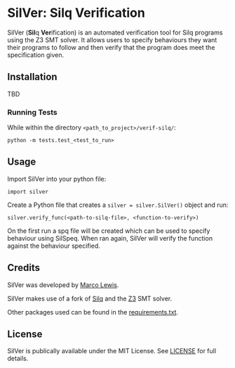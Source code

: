 # SilVer: Silq Verification

SilVer (**Sil**q **Ver**ification) is an automated verification tool for Silq programs using the Z3 SMT solver. It allows users to specify behaviours they want their programs to follow and then verify that the program does meet the specification given.

## Installation

TBD

### Running Tests

While within the directory `<path_to_project>/verif-silq/`:

```python -m tests.test_<test_to_run>```

## Usage
Import SilVer into your python file:

`import silver`

Create a Python file that creates a `silver = silver.SilVer()` object and run:

`silver.verify_func(<path-to-silq-file>, <function-to-verify>)`
    
On the first run a spq file will be created which can be used to specify behaviour using SilSpeq. When ran again, SilVer will verify the function against the behaviour specified.

## Credits

SilVer was developed by [Marco Lewis](https://github.com/marco-lewis).

SilVer makes use of a fork of [Silq](https://github.com/eth-sri/silq) and the [Z3](https://github.com/Z3Prover/z3) SMT solver.

Other packages used can be found in the [requirements.txt](requirements.txt).

## License
SilVer is publically available under the MIT License. See [LICENSE](LICENSE) for full details.